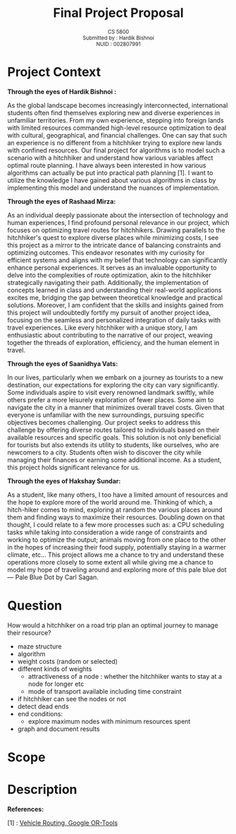 <h1 style="text-align: center"> Final Project Proposal</h1>
<div style="text-align: center"><small>CS 5800</small></div>
<div style="text-align: center"><small>Submitted by : Hardik Bishnoi</small></div>
<div style="text-align: center"><small>NUID : 002807991</small></div>



# Project Context

**Through the eyes of Hardik Bishnoi :**

As the global landscape becomes increasingly interconnected, international students often find themselves exploring new and diverse experiences in unfamiliar territories. From my own experience, stepping into foreign lands with limited resources commanded high-level resource optimization to deal with cultural, geographical, and financial challenges. One can say that such an experience is no different from a hitchhiker trying to explore new lands with confined resources. Our final project for algorithms is to model such a scenario with a hitchhiker and understand how various variables affect optimal route planning. I have always been interested in how various algorithms can actually be put into practical path planning [1]. I want to utilize the knowledge I have gained about various algorithms in class by implementing this model and understand the nuances of implementation. 



**Through the eyes of Rashaad Mirza:**

As an individual deeply passionate about the intersection of technology and human experiences, I find profound personal relevance in our project, which focuses on optimizing travel routes for hitchhikers. Drawing parallels to the hitchhiker's quest to explore diverse places while minimizing costs, I see this project as a mirror to the intricate dance of balancing constraints and optimizing outcomes. This endeavor resonates with my curiosity for efficient systems and aligns with my belief that technology can significantly enhance personal experiences. It serves as an invaluable opportunity to delve into the complexities of route optimization, akin to the hitchhiker strategically navigating their path. Additionally, the implementation of concepts learned in class and understanding their real-world applications excites me, bridging the gap between theoretical knowledge and practical solutions. Moreover, I am confident that the skills and insights gained from this project will undoubtedly fortify my pursuit of another project idea, focusing on the seamless and personalized integration of daily tasks with travel experiences. Like every hitchhiker with a unique story, I am enthusiastic about contributing to the narrative of our project, weaving together the threads of exploration, efficiency, and the human element in travel.

**Through the eyes of Saanidhya Vats:**

In our lives, particularly when we embark on a journey as tourists to a new destination, our expectations for exploring the city can vary significantly. Some individuals aspire to visit every renowned landmark swiftly, while others prefer a more leisurely exploration of fewer places. Some aim to navigate the city in a manner that minimizes overall travel costs. Given that everyone is unfamiliar with the new surroundings, pursuing specific objectives becomes challenging. Our project seeks to address this challenge by offering diverse routes tailored to individuals based on their available resources and specific goals. This solution is not only beneficial for tourists but also extends its utility to students, like ourselves, who are newcomers to a city. Students often wish to discover the city while managing their finances or earning some additional income. As a student, this project holds significant relevance for us.



**Through the eyes of Hakshay Sundar:**

As a student, like many others, I too have a limited amount of resources and the hope to explore more of the world around me. Thinking of which, a hitch-hiker comes to mind, exploring at random the various places around them and finding ways to maximize their resources. Doubling down on that thought, I could relate to a few more processes such as: a CPU scheduling tasks while taking into consideration a wide range of constraints and working to optimize the output; animals moving from one place to the other in the hopes of increasing their food supply, potentially staying in a warmer climate, etc... This project allows me a chance to try and understand these operations more closely to some extent all while giving me a chance to model my hope of traveling around and exploring more of this pale blue dot — Pale Blue Dot by Carl Sagan.



# Question

How would a hitchhiker on a road trip plan an optimal journey to manage their resource?

- maze structure
- algorithm
- weight costs (random or selected)
- different kinds of weights
  - attractiveness of a node : whether the hitchhiker wants to stay at a node for longer etc
  - mode of transport available including time constraint
- if hitchhiker can see the nodes or not
- detect dead ends
- end conditions:
  - explore maximum nodes with minimum resources spent
- graph and document results

# Scope

# Description

**References:**

[1] : [Vehicle Routing, Google OR-Tools](https://developers.google.com/optimization/routing)